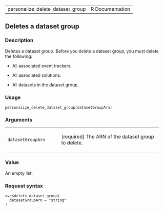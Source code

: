 <table style="width: 100%;">
<tbody>
<tr class="odd">
<td>personalize_delete_dataset_group</td>
<td style="text-align: right;">R Documentation</td>
</tr>
</tbody>
</table>

## Deletes a dataset group

### Description

Deletes a dataset group. Before you delete a dataset group, you must
delete the following:

-   All associated event trackers.

-   All associated solutions.

-   All datasets in the dataset group.

### Usage

    personalize_delete_dataset_group(datasetGroupArn)

### Arguments

<table>
<colgroup>
<col style="width: 35%" />
<col style="width: 65%" />
</colgroup>
<tbody>
<tr class="odd">
<td><code
id="personalize_delete_dataset_group_:_datasetGroupArn">datasetGroupArn</code></td>
<td><p>[required] The ARN of the dataset group to delete.</p></td>
</tr>
</tbody>
</table>

### Value

An empty list.

### Request syntax

    svc$delete_dataset_group(
      datasetGroupArn = "string"
    )
